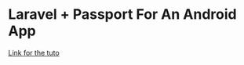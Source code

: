 # Laravel + Passport For An Android App

[Link for the tuto](https://www.youtube.com/playlist?list=PLEubh3Rmu4tn8xtkVcWnWOjQcGG4aeRK-) 